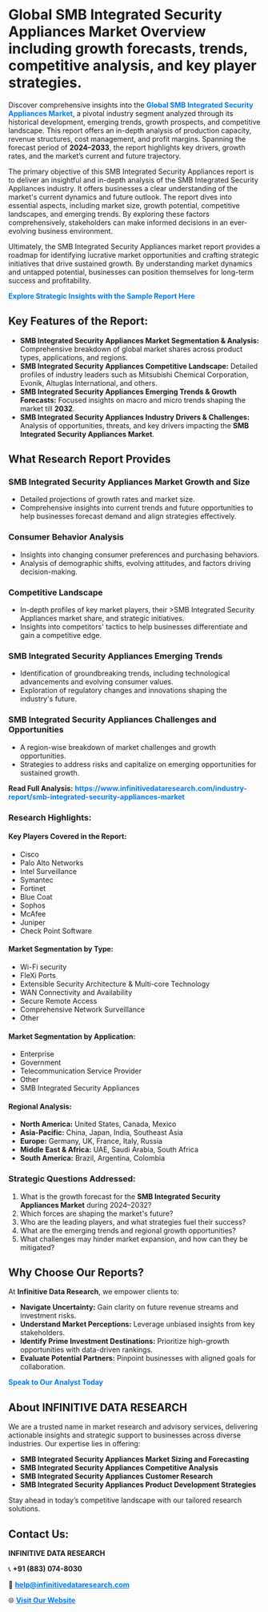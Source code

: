 <h1>Global SMB Integrated Security Appliances Market Overview including growth forecasts, trends, competitive analysis, and key player strategies.</h1>
<p>
Discover comprehensive insights into the 
<a href="https://www.infinitivedataresearch.com/industry-report/smb-integrated-security-appliances-market" rel="dofollow" style="color: #007BFF; text-decoration: none;"><strong>Global SMB Integrated Security Appliances Market</strong></a>, a pivotal industry segment analyzed through its historical development, emerging trends, growth prospects, and competitive landscape. This report offers an in-depth analysis of production capacity, revenue structures, cost management, and profit margins. Spanning the forecast period of <strong>2024–2033</strong>, the report highlights key drivers, growth rates, and the market’s current and future trajectory.
</p>
<p>
The primary objective of this SMB Integrated Security Appliances report is to deliver an insightful and in-depth analysis of the SMB Integrated Security Appliances industry. It offers businesses a clear understanding of the market's current dynamics and future outlook. The report dives into essential aspects, including market size, growth potential, competitive landscapes, and emerging trends. By exploring these factors comprehensively, stakeholders can make informed decisions in an ever-evolving business environment.
</p>
<p>
Ultimately, the SMB Integrated Security Appliances market report provides a roadmap for identifying lucrative market opportunities and crafting strategic initiatives that drive sustained growth. By understanding market dynamics and untapped potential, businesses can position themselves for long-term success and profitability.
</p>
<p>
<a href="https://www.infinitivedataresearch.com/request-sample/reportId=102957" style="color: #007BFF; text-decoration: none;"><strong>Explore Strategic Insights with the Sample Report Here</strong></a>
</p>

<h2>Key Features of the Report:</h2>
<ul>
<li><strong>SMB Integrated Security Appliances Market Segmentation & Analysis:</strong> Comprehensive breakdown of global market shares across product types, applications, and regions.</li>
<li><strong>SMB Integrated Security Appliances Competitive Landscape:</strong> Detailed profiles of industry leaders such as Mitsubishi Chemical Corporation, Evonik, Altuglas International, and others.</li>
<li><strong>SMB Integrated Security Appliances Emerging Trends & Growth Forecasts:</strong> Focused insights on macro and micro trends shaping the market till <strong>2032</strong>.</li>
<li><strong>SMB Integrated Security Appliances Industry Drivers & Challenges:</strong> Analysis of opportunities, threats, and key drivers impacting the <strong>SMB Integrated Security Appliances Market</strong>.</li>
</ul>

<h2>What Research Report Provides</h2>
<h3>SMB Integrated Security Appliances Market Growth and Size</h3>
<ul>
<li>Detailed projections of growth rates and market size.</li>
<li>Comprehensive insights into current trends and future opportunities to help businesses forecast demand and align strategies effectively.</li>
</ul>

<h3>Consumer Behavior Analysis</h3>
<ul>
<li>Insights into changing consumer preferences and purchasing behaviors.</li>
<li>Analysis of demographic shifts, evolving attitudes, and factors driving decision-making.</li>
</ul>

<h3>Competitive Landscape</h3>
<ul>
<li>In-depth profiles of key market players, their >SMB Integrated Security Appliances market share, and strategic initiatives.</li>
<li>Insights into competitors' tactics to help businesses differentiate and gain a competitive edge.</li>
</ul>

<h3>SMB Integrated Security Appliances Emerging Trends</h3>
<ul>
<li>Identification of groundbreaking trends, including technological advancements and evolving consumer values.</li>
<li>Exploration of regulatory changes and innovations shaping the industry's future.</li>
</ul>

<h3>SMB Integrated Security Appliances Challenges and Opportunities</h3>
<ul>
<li>A region-wise breakdown of market challenges and growth opportunities.</li>
<li>Strategies to address risks and capitalize on emerging opportunities for sustained growth.</li>
</ul>
<p><strong>Read Full Analysis:</strong> <a href="https://www.infinitivedataresearch.com/industry-report/smb-integrated-security-appliances-market" rel="dofollow" style="color: #007BFF; text-decoration: none;"><strong>https://www.infinitivedataresearch.com/industry-report/smb-integrated-security-appliances-market</strong></a></p>
<h3>Research Highlights:</h3>
<h4>Key Players Covered in the Report:</h4>
<ul><li>Cisco</li><li>Palo Alto Networks</li><li>Intel Surveillance</li><li>Symantec</li><li>Fortinet</li><li>Blue Coat</li><li>Sophos</li><li>McAfee</li><li>Juniper</li><li>Check Point Software</li></ul>
<h4>Market Segmentation by Type:</h4>
<ul><li>Wi-Fi security</li><li>FleXi Ports</li><li>Extensible Security Architecture &amp; Multi-core Technology</li><li>WAN Connectivity and Availability</li><li>Secure Remote Access</li><li>Comprehensive Network Surveillance</li><li>Other</li></ul>
<h4>Market Segmentation by Application:</h4>
<ul><li>Enterprise</li><li>Government</li><li>Telecommunication Service Provider</li><li>Other</li><li>SMB Integrated Security Appliances</li></ul>

<h4>Regional Analysis:</h4>
<ul>
<li><strong>North America:</strong> United States, Canada, Mexico</li>
<li><strong>Asia-Pacific:</strong> China, Japan, India, Southeast Asia</li>
<li><strong>Europe:</strong> Germany, UK, France, Italy, Russia</li>
<li><strong>Middle East & Africa:</strong> UAE, Saudi Arabia, South Africa</li>
<li><strong>South America:</strong> Brazil, Argentina, Colombia</li>
</ul>

<h3>Strategic Questions Addressed:</h3>
<ol>
<li>What is the growth forecast for the <strong>SMB Integrated Security Appliances Market</strong> during 2024–2032?</li>
<li>Which forces are shaping the market's future?</li>
<li>Who are the leading players, and what strategies fuel their success?</li>
<li>What are the emerging trends and regional growth opportunities?</li>
<li>What challenges may hinder market expansion, and how can they be mitigated?</li>
</ol>

<h2>Why Choose Our Reports?</h2>
<p>At <strong>Infinitive Data Research</strong>, we empower clients to:</p>
<ul>
<li><strong>Navigate Uncertainty:</strong> Gain clarity on future revenue streams and investment risks.</li>
<li><strong>Understand Market Perceptions:</strong> Leverage unbiased insights from key stakeholders.</li>
<li><strong>Identify Prime Investment Destinations:</strong> Prioritize high-growth opportunities with data-driven rankings.</li>
<li><strong>Evaluate Potential Partners:</strong> Pinpoint businesses with aligned goals for collaboration.</li>
</ul>
<p><a href="https://www.infinitivedataresearch.com/industry-report/smb-integrated-security-appliances-market" rel="dofollow" style="color: #007BFF; text-decoration: none;"><strong>Speak to Our Analyst Today</strong></a></p>

<h2>About INFINITIVE DATA RESEARCH</h2>
<p>We are a trusted name in market research and advisory services, delivering actionable insights and strategic support to businesses across diverse industries. Our expertise lies in offering:</p>
<ul>
<li><strong>SMB Integrated Security Appliances Market Sizing and Forecasting</strong></li>
<li><strong>SMB Integrated Security Appliances Competitive Analysis</strong></li>
<li><strong>SMB Integrated Security Appliances Customer Research</strong></li>
<li><strong>SMB Integrated Security Appliances Product Development Strategies</strong></li>
</ul>
<p>Stay ahead in today’s competitive landscape with our tailored research solutions.</p>

<h2>Contact Us:</h2>
<p><strong>INFINITIVE DATA RESEARCH</strong></p>
<p>📞 <strong>+91 (883) 074-8030</strong></p>
<p>📧 <strong><a href="mailto:help@infinitivedataresearch.com" style="color: #007BFF;">help@infinitivedataresearch.com</a></strong></p>
<p>🌐 <strong><a href="https://www.infinitivedataresearch.com" rel="dofollow" style="color: #007BFF;">Visit Our Website</a></strong></p>
